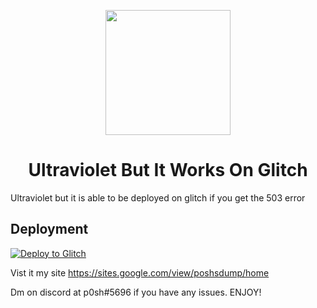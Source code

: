 <p align="center"><img src="https://raw.githubusercontent.com/titaniumnetwork-dev/Ultraviolet-Static/main/public/uv.png" height="200"></p>

<h1 align="center">Ultraviolet But It Works On Glitch</h1>

Ultraviolet but it is able to be deployed on glitch if you get the 503 error

## Deployment
</a>[![Deploy to Glitch](https://binbashbanana.github.io/deploy-buttons/buttons/remade/glitch.svg)](https://glitch.com/edit/#!/useful-shore-harmonica)

Vist it my site <a>https://sites.google.com/view/poshsdump/home</a>

Dm on discord at p0sh#5696 if you have any issues. ENJOY!
